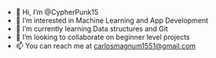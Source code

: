 - 👋 Hi, I’m @CypherPunk15
- 👀 I’m interested in Machine Learning and App Development
- 🌱 I’m currently learning Data structures and Git
- 💞️ I’m looking to collaborate on beginner level projects
- 📫 You can reach me at carlosmagnum1551@gmail.com

<!---
CypherPunk15/CypherPunk15 is a ✨ special ✨ repository because its `README.md` (this file) appears on your GitHub profile.
You can click the Preview link to take a look at your changes.
--->

